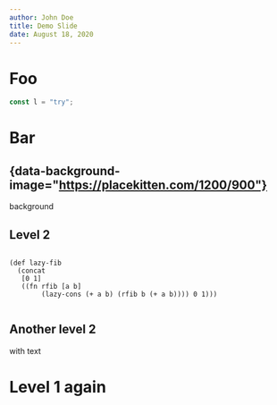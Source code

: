 ```yaml
---
author: John Doe
title: Demo Slide
date: August 18, 2020
---
```


# Foo

```javascript
const l = "try";
```

# Bar

## {data-background-image="https://placekitten.com/1200/900"}

background

## Level 2

<section>
  <pre><code data-trim data-noescape>
(def lazy-fib
  (concat
   [0 1]
   ((fn rfib [a b]
        (lazy-cons (+ a b) (rfib b (+ a b)))) 0 1)))
  </code></pre>
</section>

## Another level 2

with text

# Level 1 again
